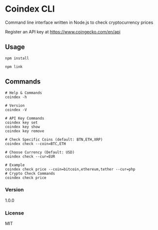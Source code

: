 # Coindex CLI

Command line interface written in Node.js to check cryptocurrency prices

Register an API key at https://www.coingecko.com/en/api

## Usage

```
npm install

npm link
```

## Commands

```
# Help & Commands
coindex -h

# Version
coindex -V

# API Key Commands
coindex key set
coindex key show
coindex key remove

# Check Specific Coins (default: BTN,ETH,XRP)
coindex check --coin=BTC,ETH

# Choose Currency (Default: USD)
coindex check --cur=EUR

# Example
coindex check price --coin=bitcoin,ethereum,tether --cur=php  
# Crypto Check Commands
coindex check price
```

### Version

1.0.0

### License

MIT

